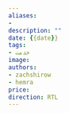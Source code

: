```yaml
---
aliases: 
- 
description: ""
date: {{date}}
tags: 
- خدمت
image: 
authors: 
- zachshirow
- hemra
price: 
direction: RTL
---
```

